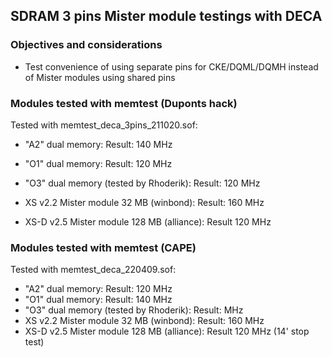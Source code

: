 ## SDRAM 3 pins Mister module testings with DECA

### Objectives and considerations

* Test convenience of using separate pins for CKE/DQML/DQMH instead of Mister modules using shared pins

### Modules tested with memtest (Duponts hack)

Tested with memtest_deca_3pins_211020.sof:

* "A2" dual memory: Result: 140 MHz 

* "O1" dual memory:  Result: 120 MHz 
* "O3" dual memory (tested by Rhoderik): Result: 120 MHz 
* XS v2.2 Mister module 32 MB (winbond): Result: 160 MHz 
* XS-D v2.5 Mister module 128 MB (alliance): Result 120 MHz



### Modules tested with memtest (CAPE)

Tested with memtest_deca_220409.sof:

* "A2" dual memory: Result: 120 MHz 
* "O1" dual memory:  Result: 140 MHz 
* "O3" dual memory (tested by Rhoderik): Result:  MHz 
* XS v2.2 Mister module 32 MB (winbond): Result: 160 MHz 
* XS-D v2.5 Mister module 128 MB (alliance): Result  120 MHz   (14' stop test)



